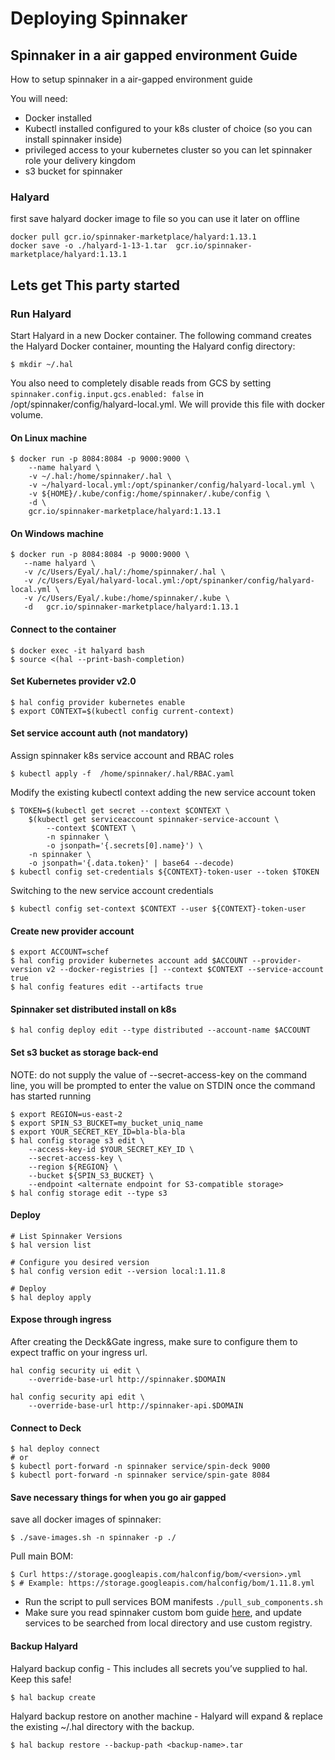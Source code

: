 # Deploying Spinnaker

## Spinnaker in a air gapped environment Guide

How to setup spinnaker in a air-gapped environment guide

You will need:

* Docker installed
* Kubectl installed configured to your k8s cluster of choice (so you can install spinnaker inside)
* privileged access to your kubernetes cluster so you can let spinnaker role your delivery kingdom
* s3 bucket for spinnaker

### Halyard

first save halyard docker image to file so you can use it later on offline

    docker pull gcr.io/spinnaker-marketplace/halyard:1.13.1
    docker save -o ./halyard-1-13-1.tar  gcr.io/spinnaker-marketplace/halyard:1.13.1

## Lets get This party started

### Run Halyard

Start Halyard in a new Docker container.
The following command creates the Halyard Docker container, mounting the Halyard config directory:

    $ mkdir ~/.hal

You also need to completely disable reads from GCS by setting `spinnaker.config.input.gcs.enabled: false` in /opt/spinnaker/config/halyard-local.yml. We will provide this file with docker volume.

#### On Linux machine

    $ docker run -p 8084:8084 -p 9000:9000 \
        --name halyard \
        -v ~/.hal:/home/spinnaker/.hal \
        -v ~/halyard-local.yml:/opt/spinanker/config/halyard-local.yml \
        -v ${HOME}/.kube/config:/home/spinnaker/.kube/config \
        -d \
        gcr.io/spinnaker-marketplace/halyard:1.13.1

#### On Windows machine

    $ docker run -p 8084:8084 -p 9000:9000 \
       --name halyard \
       -v /c/Users/Eyal/.hal/:/home/spinnaker/.hal \
       -v /c/Users/Eyal/halyard-local.yml:/opt/spinanker/config/halyard-local.yml \
       -v /c/Users/Eyal/.kube:/home/spinnaker/.kube \
       -d   gcr.io/spinnaker-marketplace/halyard:1.13.1

#### Connect to the container

    $ docker exec -it halyard bash
    $ source <(hal --print-bash-completion)

#### Set Kubernetes provider v2.0

    $ hal config provider kubernetes enable
    $ export CONTEXT=$(kubectl config current-context)

#### Set service account auth (not mandatory)

Assign spinnaker k8s service account and RBAC roles

    $ kubectl apply -f  /home/spinnaker/.hal/RBAC.yaml

Modify the existing kubectl context adding the new service account token

    $ TOKEN=$(kubectl get secret --context $CONTEXT \
        $(kubectl get serviceaccount spinnaker-service-account \
            --context $CONTEXT \
            -n spinnaker \
            -o jsonpath='{.secrets[0].name}') \
        -n spinnaker \
        -o jsonpath='{.data.token}' | base64 --decode)
    $ kubectl config set-credentials ${CONTEXT}-token-user --token $TOKEN

Switching to the new service account credentials

    $ kubectl config set-context $CONTEXT --user ${CONTEXT}-token-user

#### Create new provider account

    $ export ACCOUNT=schef
    $ hal config provider kubernetes account add $ACCOUNT --provider-version v2 --docker-registries [] --context $CONTEXT --service-account true
    $ hal config features edit --artifacts true

#### Spinnaker set distributed install on k8s

    $ hal config deploy edit --type distributed --account-name $ACCOUNT

#### Set s3 bucket as storage back-end

NOTE: do not supply the value of --secret-access-key on the command line, you will be prompted to enter the value on STDIN once the command has started running

    $ export REGION=us-east-2
    $ export SPIN_S3_BUCKET=my_bucket_uniq_name
    $ export YOUR_SECRET_KEY_ID=bla-bla-bla
    $ hal config storage s3 edit \
        --access-key-id $YOUR_SECRET_KEY_ID \
        --secret-access-key \
        --region ${REGION} \
        --bucket ${SPIN_S3_BUCKET} \
        --endpoint <alternate endpoint for S3-compatible storage>
    $ hal config storage edit --type s3

#### Deploy

    # List Spinnaker Versions
    $ hal version list

    # Configure you desired version
    $ hal config version edit --version local:1.11.8

    # Deploy
    $ hal deploy apply

#### Expose through ingress

After creating the Deck&Gate ingress, make sure to configure them to expect traffic on your ingress url.

    hal config security ui edit \
        --override-base-url http://spinnaker.$DOMAIN

    hal config security api edit \
        --override-base-url http://spinnaker-api.$DOMAIN


#### Connect to Deck

    $ hal deploy connect
    # or
    $ kubectl port-forward -n spinnaker service/spin-deck 9000
    $ kubectl port-forward -n spinnaker service/spin-gate 8084

#### Save necessary things for when you go air gapped

save all docker images of spinnaker:

    $ ./save-images.sh -n spinnaker -p ./

Pull main BOM:

    $ Curl https://storage.googleapis.com/halconfig/bom/<version>.yml
    $ # Example: https://storage.googleapis.com/halconfig/bom/1.11.8.yml

* Run the script to pull services BOM manifests `./pull_sub_components.sh`
* Make sure you read spinnaker custom bom guide [here](https://www.spinnaker.io/guides/operator/custom-boms), and update services to be searched from local directory and use custom registry.

#### Backup Halyard

Halyard backup config - This includes all secrets you’ve supplied to hal. Keep this safe!

    $ hal backup create

Halyard backup restore on another machine - Halyard will expand & replace the existing ~/.hal directory with the backup.

    $ hal backup restore --backup-path <backup-name>.tar